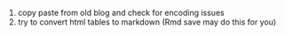 

1. copy paste from old blog and check for encoding issues
2. try to convert html tables to markdown (Rmd save may do this for you)